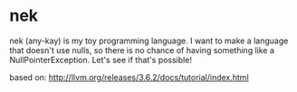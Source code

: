nek
========

nek (any-kay) is my toy programming language. I want to make a language that doesn't use nulls, so there is no chance of having something like a NullPointerException. Let's see if that's possible!

based on: http://llvm.org/releases/3.6.2/docs/tutorial/index.html
